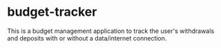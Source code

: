 # budget-tracker
This is a budget management application to track the user's withdrawals and deposits with or without a data/internet connection. 
